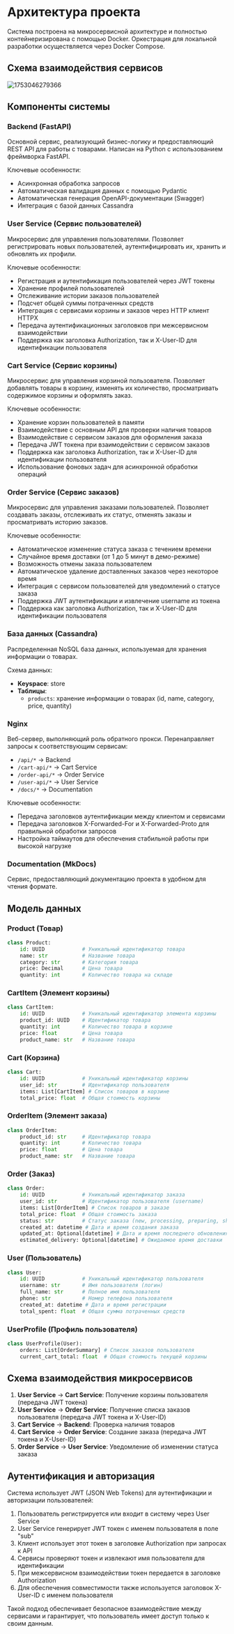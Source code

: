 # Архитектура проекта

Система построена на микросервисной архитектуре и полностью контейнеризирована с помощью Docker. Оркестрация для локальной разработки осуществляется через Docker Compose.

## Схема взаимодействия сервисов

![1753046279366](image/architecture/1753046279366.png)

## Компоненты системы

### Backend (FastAPI)

Основной сервис, реализующий бизнес-логику и предоставляющий REST API для работы с товарами. Написан на Python с использованием фреймворка FastAPI.

Ключевые особенности:
- Асинхронная обработка запросов
- Автоматическая валидация данных с помощью Pydantic
- Автоматическая генерация OpenAPI-документации (Swagger)
- Интеграция с базой данных Cassandra

### User Service (Сервис пользователей)

Микросервис для управления пользователями. Позволяет регистрировать новых пользователей, аутентифицировать их, хранить и обновлять их профили.

Ключевые особенности:
- Регистрация и аутентификация пользователей через JWT токены
- Хранение профилей пользователей
- Отслеживание истории заказов пользователей
- Подсчет общей суммы потраченных средств
- Интеграция с сервисами корзины и заказов через HTTP клиент HTTPX
- Передача аутентификационных заголовков при межсервисном взаимодействии
- Поддержка как заголовка Authorization, так и X-User-ID для идентификации пользователя

### Cart Service (Сервис корзины)

Микросервис для управления корзиной пользователя. Позволяет добавлять товары в корзину, изменять их количество, просматривать содержимое корзины и оформлять заказ.

Ключевые особенности:
- Хранение корзин пользователей в памяти
- Взаимодействие с основным API для проверки наличия товаров
- Взаимодействие с сервисом заказов для оформления заказа
- Передача JWT токена при взаимодействии с сервисом заказов
- Поддержка как заголовка Authorization, так и X-User-ID для идентификации пользователя
- Использование фоновых задач для асинхронной обработки операций

### Order Service (Сервис заказов)

Микросервис для управления заказами пользователей. Позволяет создавать заказы, отслеживать их статус, отменять заказы и просматривать историю заказов.

Ключевые особенности:
- Автоматическое изменение статуса заказа с течением времени
- Случайное время доставки (от 1 до 5 минут в демо-режиме)
- Возможность отмены заказа пользователем
- Автоматическое удаление доставленных заказов через некоторое время
- Интеграция с сервисом пользователей для уведомлений о статусе заказа
- Поддержка JWT аутентификации и извлечение username из токена
- Поддержка как заголовка Authorization, так и X-User-ID для идентификации пользователя

### База данных (Cassandra)

Распределенная NoSQL база данных, используемая для хранения информации о товарах.

Схема данных:
- **Keyspace**: store
- **Таблицы**:
  - `products`: хранение информации о товарах (id, name, category, price, quantity)

### Nginx

Веб-сервер, выполняющий роль обратного прокси. Перенаправляет запросы к соответствующим сервисам:
- `/api/*` → Backend
- `/cart-api/*` → Cart Service
- `/order-api/*` → Order Service
- `/user-api/*` → User Service
- `/docs/*` → Documentation

Ключевые особенности:
- Передача заголовков аутентификации между клиентом и сервисами
- Передача заголовков X-Forwarded-For и X-Forwarded-Proto для правильной обработки запросов
- Настройка таймаутов для обеспечения стабильной работы при высокой нагрузке

### Documentation (MkDocs)

Сервис, предоставляющий документацию проекта в удобном для чтения формате.

## Модель данных

### Product (Товар)

```python
class Product:
    id: UUID            # Уникальный идентификатор товара
    name: str           # Название товара
    category: str       # Категория товара
    price: Decimal      # Цена товара
    quantity: int       # Количество товара на складе
```

### CartItem (Элемент корзины)

```python
class CartItem:
    id: UUID            # Уникальный идентификатор элемента корзины
    product_id: UUID    # Идентификатор товара
    quantity: int       # Количество товара в корзине
    price: float        # Цена товара
    product_name: str   # Название товара
```

### Cart (Корзина)

```python
class Cart:
    id: UUID            # Уникальный идентификатор корзины
    user_id: str        # Идентификатор пользователя
    items: List[CartItem] # Список товаров в корзине
    total_price: float  # Общая стоимость корзины
```

### OrderItem (Элемент заказа)

```python
class OrderItem:
    product_id: str     # Идентификатор товара
    quantity: int       # Количество товара
    price: float        # Цена товара
    product_name: str   # Название товара
```

### Order (Заказ)

```python
class Order:
    id: UUID            # Уникальный идентификатор заказа
    user_id: str        # Идентификатор пользователя (username)
    items: List[OrderItem] # Список товаров в заказе
    total_price: float  # Общая стоимость заказа
    status: str         # Статус заказа (new, processing, preparing, shipping, delivered, cancelled)
    created_at: datetime # Дата и время создания заказа
    updated_at: Optional[datetime] # Дата и время последнего обновления заказа
    estimated_delivery: Optional[datetime] # Ожидаемое время доставки
```

### User (Пользователь)

```python
class User:
    id: UUID            # Уникальный идентификатор пользователя
    username: str       # Имя пользователя (логин)
    full_name: str      # Полное имя пользователя
    phone: str          # Номер телефона пользователя
    created_at: datetime # Дата и время регистрации
    total_spent: float  # Общая сумма потраченных средств
```

### UserProfile (Профиль пользователя)

```python
class UserProfile(User):
    orders: List[OrderSummary] # Список заказов пользователя
    current_cart_total: float  # Общая стоимость текущей корзины
```

## Схема взаимодействия микросервисов

1. **User Service** → **Cart Service**: Получение корзины пользователя (передача JWT токена)
2. **User Service** → **Order Service**: Получение списка заказов пользователя (передача JWT токена и X-User-ID)
3. **Cart Service** → **Backend**: Проверка наличия товаров
4. **Cart Service** → **Order Service**: Создание заказа (передача JWT токена и X-User-ID)
5. **Order Service** → **User Service**: Уведомление об изменении статуса заказа

## Аутентификация и авторизация

Система использует JWT (JSON Web Tokens) для аутентификации и авторизации пользователей:

1. Пользователь регистрируется или входит в систему через User Service
2. User Service генерирует JWT токен с именем пользователя в поле "sub"
3. Клиент использует этот токен в заголовке Authorization при запросах к API
4. Сервисы проверяют токен и извлекают имя пользователя для идентификации
5. При межсервисном взаимодействии токен передается в заголовке Authorization
6. Для обеспечения совместимости также используется заголовок X-User-ID с именем пользователя

Такой подход обеспечивает безопасное взаимодействие между сервисами и гарантирует, что пользователь имеет доступ только к своим данным.